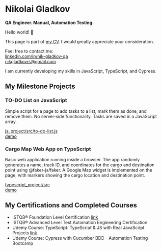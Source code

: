 # Nikolai Gladkov
**QA Engineer. Manual, Automation Testing.**

Hello world! 👋 

This page is part of [my CV](https://docs.google.com/document/d/1bxHjkzotjIEDZwQybSp7udMX3wW_zbbdhgJpz75Ojgc/edit#heading=h.gjdgxs). I would greatly appreciate your consideration.

Feel free to contact me:<br/>
[linkedin.com/in/nik-gladkov-qa](https://linkedin.com/in/nik-gladkov-qa)</br>
[nikgladkovrs@gmail.com](mailto:nikgladkovrs@gmail.com)  

I am currently developing my skills in JavaScript, TypeScript, and Cypress.

## My Milestone Projects
### TO-DO List on JavaScript

Simple script for a page to add tasks to a list, mark them as done, and remove them. No server-side functionality. Tasks are saved in a JavaScript array.

[js_project/src/to-do-list.js](https://github.com/nikgladkov/myCV/blob/main/js_project/src/to-do-list.js)</br>
[demo](https://nikgladkov.github.io/myCV/js_project/js-to-do-list.html)

### Cargo Map Web App on TypeScript

Basic web application running inside a browser. The app randomly generates a name, track ID, and coordinates for the cargo and destination point using @faker-js/faker. A Google Map widget is implemented on the page, with markers showing the cargo location and destination point.

[typescript_project/src](https://github.com/nikgladkov/myCV/tree/main/typescript_project/src)</br>
[demo](https://github.com/nikgladkov/myCV/blob/main/typescript_project/ts_index.html)

## My Certifications and Completed Courses
- ISTQB® Foundation Level Certification [link](https://media.licdn.com/dms/image/v2/D4D2DAQGi9GP8nQwzUQ/profile-treasury-image-shrink_1280_1280/profile-treasury-image-shrink_1280_1280/0/1718185620817?e=1727956800&v=beta&t=BpGfoOpogoP48xg37C0vtWjyxZ72gJModzJhjzBIstA)
- ISTQB® Advanced Level Test Automation Engineering Certification
- Udemy Course: TypeScript: TypeScript & JS with Real JavaScript Projects [link](https://www.udemy.com/certificate/UC-0a6f6f51-7a3a-4123-ac9f-1bf0c05b883a/?utm_campaign=email&utm_medium=email&utm_source=sendgrid.com)
- Udemy Course: Cypress with Cucumber BDD - Automation Testing Bootcamp
